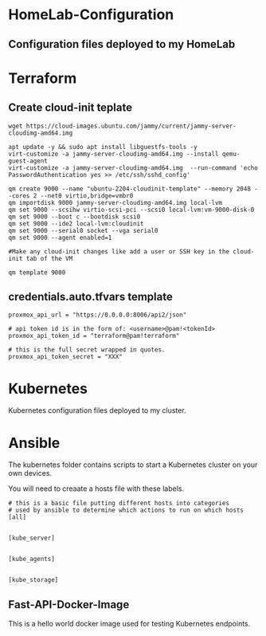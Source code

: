 # HomeLab-Configuration
Configuration files deployed to my HomeLab
---

# Terraform
## Create cloud-init teplate 
```
wget https://cloud-images.ubuntu.com/jammy/current/jammy-server-cloudimg-amd64.img

apt update -y && sudo apt install libguestfs-tools -y
virt-customize -a jammy-server-cloudimg-amd64.img --install qemu-guest-agent
virt-customize -a jammy-server-cloudimg-amd64.img  --run-command 'echo PasswordAuthentication yes >> /etc/ssh/sshd_config'

qm create 9000 --name "ubuntu-2204-cloudinit-template" --memory 2048 --cores 2 --net0 virtio,bridge=vmbr0
qm importdisk 9000 jammy-server-cloudimg-amd64.img local-lvm
qm set 9000 --scsihw virtio-scsi-pci --scsi0 local-lvm:vm-9000-disk-0
qm set 9000 --boot c --bootdisk scsi0
qm set 9000 --ide2 local-lvm:cloudinit
qm set 9000 --serial0 socket --vga serial0
qm set 9000 --agent enabled=1

#Make any cloud-init changes like add a user or SSH key in the cloud-init tab of the VM

qm template 9000
```

## credentials.auto.tfvars template
```
proxmox_api_url = "https://0.0.0.0:8006/api2/json"

# api token id is in the form of: <username>@pam!<tokenId>
proxmox_api_token_id = "terraform@pam!terraform"

# this is the full secret wrapped in quotes.
proxmox_api_token_secret = "XXX"

```

# Kubernetes
Kubernetes configuration files deployed to my cluster.

# Ansible
The kubernetes folder contains scripts to start a Kubernetes cluster on your own devices.

You will need to creaate a hosts file with these labels.
```
# this is a basic file putting different hosts into categories
# used by ansible to determine which actions to run on which hosts
[all]


[kube_server]


[kube_agents]


[kube_storage]

```

## Fast-API-Docker-Image
This is a hello world docker image used for testing Kubernetes endpoints. 

